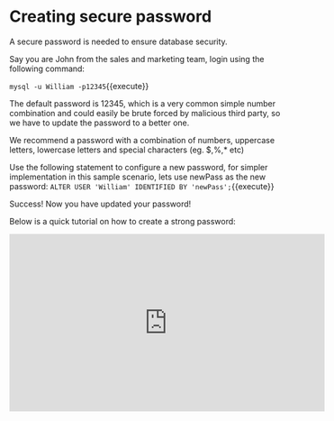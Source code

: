 # Creating secure password

A secure password is needed to ensure database security.

Say you are John from the sales and marketing team, login using the following command:

`mysql -u William -p12345`{{execute}}

The default password is 12345, which is a very common simple number combination and could easily be brute forced by malicious third party, so we have to update the password to a better one.

We recommend a password with a combination of numbers, uppercase letters, lowercase letters and special characters (eg. $,%,* etc)

Use the following statement to configure a new password, for simpler implementation in this sample scenario, lets use newPass as the new password:
`ALTER USER 'William' IDENTIFIED BY 'newPass';`{{execute}}

Success! Now you have updated your password!

Below is a quick tutorial on how to create a strong password:

<iframe width="560" height="315" src="https://www.youtube-nocookie.com/embed/aEmF3Iylvr4" frameborder="0" allow="accelerometer; autoplay; encrypted-media; gyroscope; picture-in-picture" allowfullscreen></iframe> 
